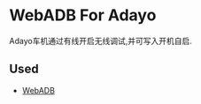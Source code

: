 # WebADB For Adayo

Adayo车机通过有线开启无线调试,并可写入开机自启.

## Used

-   [WebADB](https://github.com/webadb/webadb.js)
